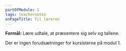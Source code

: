 ```yaml
---
partOfModule: 1
tags: teachernotes
onPageTitle: Til læreren
---
```

**Formål:** Lære udtale, at præsentere sig selv og tallene.

Der er ingen forudsætninger for kursisterne på modul 1.